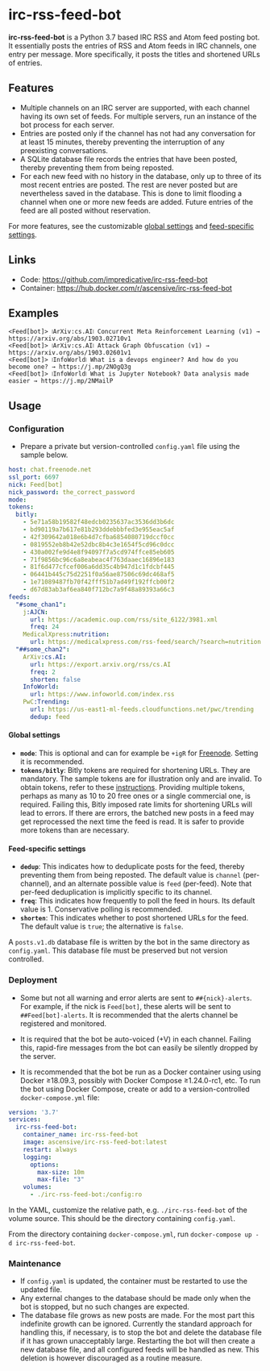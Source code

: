 # irc-rss-feed-bot
**irc-rss-feed-bot** is a Python 3.7 based IRC RSS and Atom feed posting bot.
It essentially posts the entries of RSS and Atom feeds in IRC channels, one entry per message.
More specifically, it posts the titles and shortened URLs of entries.

## Features
* Multiple channels on an IRC server are supported, with each channel having its own set of feeds.
For multiple servers, run an instance of the bot process for each server.
* Entries are posted only if the channel has not had any conversation for at least 15 minutes, thereby preventing the
interruption of any preexisting conversations.
* A SQLite database file records the entries that have been posted, thereby preventing them from being reposted.
* For each new feed with no history in the database, only up to three of its most recent entries are posted.
The rest are never posted but are nevertheless saved in the database.
This is done to limit flooding a channel when one or more new feeds are added.
Future entries of the feed are all posted without reservation.

For more features, see the customizable [global settings](#global-settings) and
[feed-specific settings](#feed-specific-settings).

## Links
* Code: https://github.com/impredicative/irc-rss-feed-bot
* Container: https://hub.docker.com/r/ascensive/irc-rss-feed-bot

## Examples
```text
<Feed[bot]> ⧘ArXiv:cs.AI⧙ Concurrent Meta Reinforcement Learning (v1) → https://arxiv.org/abs/1903.02710v1
<Feed[bot]> ⧘ArXiv:cs.AI⧙ Attack Graph Obfuscation (v1) → https://arxiv.org/abs/1903.02601v1
<Feed[bot]> ⧘InfoWorld⧙ What is a devops engineer? And how do you become one? → https://j.mp/2NOgQ3g
<Feed[bot]> ⧘InfoWorld⧙ What is Jupyter Notebook? Data analysis made easier → https://j.mp/2NMailP
```

## Usage
### Configuration
* Prepare a private but version-controlled `config.yaml` file using the sample below.
```yaml
host: chat.freenode.net
ssl_port: 6697
nick: Feed[bot]
nick_password: the_correct_password
mode:
tokens:
  bitly:
    - 5e71a58b19582f48edcb0235637ac3536dd3b6dc
    - bd90119a7b617e81b293ddebbbfed3e955eac5af
    - 42f309642a018e6b4d7cfba6854080719dccf0cc
    - 0819552eb8b42e52dbc8b4c3e1654f5cd96c0dcc
    - 430a002fe9d4e8f94097f7a5cd974ffce85eb605
    - 71f9856bc96c6a8eabeac4f763daaec16896e183
    - 81f6d477cfcef006a6dd35c4b947d1c1fdcbf445
    - 06441b445c75d2251f0a56ae87506c69dc468af5
    - 1e71089487fb70f42fff51b7ad49f192ffcb00f2
    - d67d83ab3af6ea840f712bc7a9f48a89393a66c3
feeds:
  "#some_chan1":
    j:AJCN:
      url: https://academic.oup.com/rss/site_6122/3981.xml
      freq: 24
    MedicalXpress:nutrition:
      url: https://medicalxpress.com/rss-feed/search/?search=nutrition
  "##some_chan2":
    ArXiv:cs.AI:
      url: https://export.arxiv.org/rss/cs.AI
      freq: 2
      shorten: false
    InfoWorld:
      url: https://www.infoworld.com/index.rss
    PwC:Trending:
      url: https://us-east1-ml-feeds.cloudfunctions.net/pwc/trending
      dedup: feed
```

#### Global settings
* **`mode`**: This is optional and can for example be `+igR` for [Freenode](https://freenode.net/kb/answer/usermodes).
Setting it is recommended.
* **`tokens/bitly`**: Bitly tokens are required for shortening URLs. They are mandatory.
The sample tokens are for illustration only and are invalid.
To obtain tokens, refer to these [instructions](https://github.com/impredicative/bitlyshortener#usage).
Providing multiple tokens, perhaps as many as 10 to 20 free ones or a single commercial one, is required.
Failing this, Bitly imposed rate limits for shortening URLs will lead to errors.
If there are errors, the batched new posts in a feed may get reprocessed the next time the feed is read.
It is safer to provide more tokens than are necessary.

#### Feed-specific settings
* **`dedup`**: This indicates how to deduplicate posts for the feed, thereby preventing them from being reposted.
The default value is `channel` (per-channel), and an alternate possible value is `feed` (per-feed).
Note that per-feed deduplication is implicitly specific to its channel.
* **`freq`**: This indicates how frequently to poll the feed in hours. Its default value is 1.
Conservative polling is recommended.
* **`shorten`**: This indicates whether to post shortened URLs for the feed.
The default value is `true`; the alternative is `false`.

A `posts.v1.db` database file is written by the bot in the same directory as `config.yaml`.
This database file must be preserved but not version controlled.

### Deployment
* Some but not all warning and error alerts are sent to `##{nick}-alerts`.
For example, if the nick is `Feed[bot]`, these alerts will be sent to `##Feed[bot]-alerts`.
It is recommended that the alerts channel be registered and monitored.

* It is required that the bot be auto-voiced (+V) in each channel.
Failing this, rapid-fire messages from the bot can easily be silently dropped by the server.

* It is recommended that the bot be run as a Docker container using using Docker ≥18.09.3, possibly with
Docker Compose ≥1.24.0-rc1, etc.
To run the bot using Docker Compose, create or add to a version-controlled `docker-compose.yml` file:
```yaml
version: '3.7'
services:
  irc-rss-feed-bot:
    container_name: irc-rss-feed-bot
    image: ascensive/irc-rss-feed-bot:latest
    restart: always
    logging:
      options:
        max-size: 10m
        max-file: "3"
    volumes:
      - ./irc-rss-feed-bot:/config:ro
```
In the YAML, customize the relative path, e.g. `./irc-rss-feed-bot` of the volume source.
This should be the directory containing `config.yaml`.

From the directory containing `docker-compose.yml`, run `docker-compose up -d irc-rss-feed-bot`.

### Maintenance
* If `config.yaml` is updated, the container must be restarted to use the updated file.
* Any external changes to the database should be made only when the bot is stopped, but no such changes are expected.
* The database file grows as new posts are made. For the most part this indefinite growth can be ignored.
Currently the standard approach for handling this, if necessary, is to stop the bot and delete the
database file if it has grown unacceptably large.
Restarting the bot will then create a new database file, and all configured feeds will be handled as new.
This deletion is however discouraged as a routine measure.